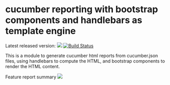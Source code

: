 # cucumber reporting with bootstrap components and handlebars as template engine 

Latest released version: <a href='https://bintray.com/bogdanlivadariu/maven/cucumber-reporting-handlebars/_latestVersion'><img src='https://api.bintray.com/packages/bogdanlivadariu/maven/cucumber-reporting-handlebars/images/download.svg'></a> 
[![Build Status](https://travis-ci.org/BogdanLivadariu/cucumber-reporting-handlebars.svg?branch=master)](https://travis-ci.org/BogdanLivadariu/cucumber-reporting-handlebars)


This is a module to generate cucumber html reports from cucumber.json files,
using handlebars to compute the HTML, and bootstrap components to render the HTML content.

Feature report summary
<img src='http://s9.postimg.org/phtqe1qlb/Fire_Shot_Screen_Capture_001_C_Users_p3.png'>
